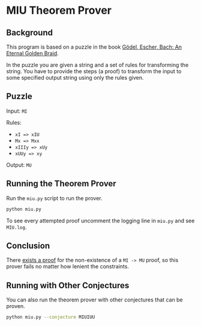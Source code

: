 # MIU Theorem Prover

## Background

This program is based on a puzzle in the book [Gödel, Escher, Bach: An Eternal Golden Braid](https://en.wikipedia.org/wiki/G%C3%B6del,_Escher,_Bach).

In the puzzle you are given a string and a set of rules for transforming the string. You have to provide the steps (a proof) to transform the input to some specified output string using only the rules given.

## Puzzle

Input: `MI`

Rules:
- `xI => xIU`
- `Mx => Mxx`
- `xIIIy => xUy`
- `xUUy => xy`

Output: `MU`

## Running the Theorem Prover

Run the `miu.py` script to run the prover.

```bash
python miu.py
```

To see every attempted proof uncomment the logging line in `miu.py` and see `MIU.log`.

## Conclusion

There [exists a proof](https://en.wikipedia.org/wiki/MU_puzzle) for the non-existence of a `MI -> MU` proof, so this prover fails no matter how lenient the constraints.

## Running with Other Conjectures

You can also run the theorem prover with other conjectures that can be proven.

```bash
python miu.py --conjecture MIUIUU
```